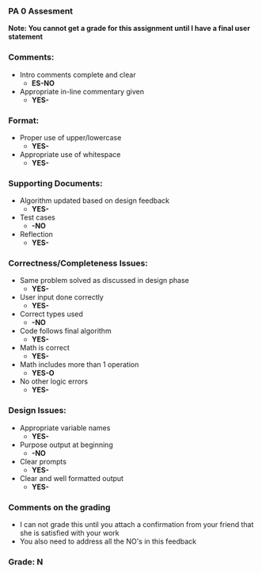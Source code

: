 ### PA 0 Assesment

**Note: You cannot get a grade for this assignment until I have a final user statement**

### Comments:
- Intro comments complete and clear
    - **ES-NO**
- Appropriate in-line commentary given
    - **YES-**

### Format:
- Proper use of upper/lowercase
    - **YES-**
- Appropriate use of whitespace
    - **YES-**

### Supporting Documents:
- Algorithm updated based on design feedback
    - **YES-**
- Test cases
    - **-NO**
- Reflection
    - **YES-**

### Correctness/Completeness Issues:
- Same problem solved as discussed in design phase
    - **YES-**
- User input done correctly
    - **YES-**
- Correct types used
    - **-NO**
- Code follows final algorithm
    - **YES-**
- Math is correct
    - **YES-**
- Math includes more than 1 operation
    - **YES-O**
- No other logic errors
    - **YES-**

### Design Issues:
- Appropriate variable names
    - **YES-**
- Purpose output at beginning
    - **-NO**
- Clear prompts
    - **YES-**
- Clear and well formatted output
    - **YES-**

### Comments on the grading
- I can not grade this until you attach a confirmation from your friend that she is satisfied with your work
- You also need to address all the NO's in this feedback
### Grade: N